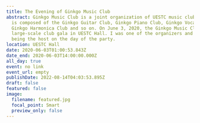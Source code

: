 ```yaml
---
title: The Evening of Ginkgo Music Club
abstract: Ginkgo Music Club is a joint organization of UESTC music clubs, which
  is composed of the Ginkgo Guitar Club, Ginkgo Piano Club, Ginkgo Vocal Club,
  Ginkgo Harmonica Club and so on. On June 3, 2020, the Ginkgo Music Club held a
  large-scale club gala in UESTC Hall. I was one of the organizers and ended up
  being the host on the day of the party.
location: UESTC Hall
date: 2020-06-03T01:00:53.843Z
date_end: 2020-06-03T14:00:00.000Z
all_day: true
event: no link
event_url: empty
publishDate: 2022-08-14T04:03:53.895Z
draft: false
featured: false
image:
  filename: featured.jpg
  focal_point: Smart
  preview_only: false
---
```

